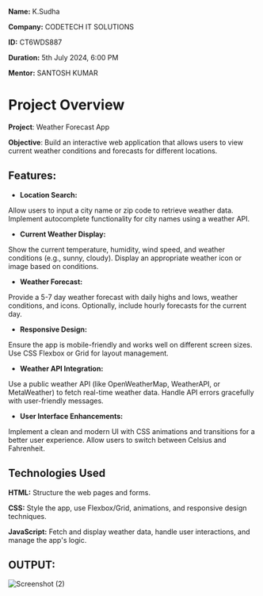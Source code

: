 **Name:** K.Sudha

**Company:** CODETECH IT SOLUTIONS

**ID:** CT6WDS887

**Duration:** 5th July 2024, 6:00 PM

**Mentor:** SANTOSH KUMAR

# Project Overview
**Project**: Weather Forecast App

**Objective**: Build an interactive web application that allows users to view current weather conditions and forecasts for different locations.

## Features:
- **Location Search:**

Allow users to input a city name or zip code to retrieve weather data.
Implement autocomplete functionality for city names using a weather API.
- **Current Weather Display:**

Show the current temperature, humidity, wind speed, and weather conditions (e.g., sunny, cloudy).
Display an appropriate weather icon or image based on conditions.
- **Weather Forecast:**

Provide a 5-7 day weather forecast with daily highs and lows, weather conditions, and icons.
Optionally, include hourly forecasts for the current day.
- **Responsive Design:**

Ensure the app is mobile-friendly and works well on different screen sizes.
Use CSS Flexbox or Grid for layout management.
- **Weather API Integration:**

Use a public weather API (like OpenWeatherMap, WeatherAPI, or MetaWeather) to fetch real-time weather data.
Handle API errors gracefully with user-friendly messages.
- **User Interface Enhancements:**

Implement a clean and modern UI with CSS animations and transitions for a better user experience.
Allow users to switch between Celsius and Fahrenheit.

## Technologies Used
**HTML:** Structure the web pages and forms.

**CSS:** Style the app, use Flexbox/Grid, animations, and responsive design techniques.

**JavaScript:** Fetch and display weather data, handle user interactions, and manage the app's logic.

## OUTPUT:
![Screenshot (2)](https://github.com/user-attachments/assets/f5a56c6b-0791-4f98-9b3a-2acf273f795e)







